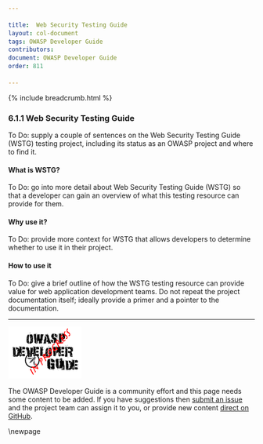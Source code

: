 ```yaml
---

title:  Web Security Testing Guide
layout: col-document
tags: OWASP Developer Guide
contributors:
document: OWASP Developer Guide
order: 811

---
```


{% include breadcrumb.html %}

### 6.1.1 Web Security Testing Guide

To Do: supply a couple of sentences on the Web Security Testing Guide (WSTG) testing project,
including its status as an OWASP project and where to find it.

#### What is WSTG?

To Do: go into more detail about Web Security Testing Guide (WSTG) so that a developer
can gain an overview of what this testing resource can provide for them.

#### Why use it?

To Do: provide more context for WSTG that allows developers to determine whether to use it in their project.

#### How to use it

To Do: give a brief outline of how the WSTG testing resource can provide value for web application development teams.
Do not repeat the project documentation itself; ideally provide a primer and a pointer to the documentation.

----

![Developer Guide](../../assets/images/dg_wip.png "OWASP Developer Guide")

The OWASP Developer Guide is a community effort and this page needs some content to be added.
If you have suggestions then [submit an issue][issue080101] and the project team can assign it to you,
or provide new content [direct on GitHub][edit080101].

[issue080101]: https://github.com/OWASP/www-project-developer-guide/issues/new?labels=enhancement&template=request.md&title=Update:%2008-verification/01-guides/01-wstg
[edit080101]: https://github.com/OWASP/www-project-developer-guide/blob/main/draft/08-verification/01-guides/01-wstg.md

\newpage
